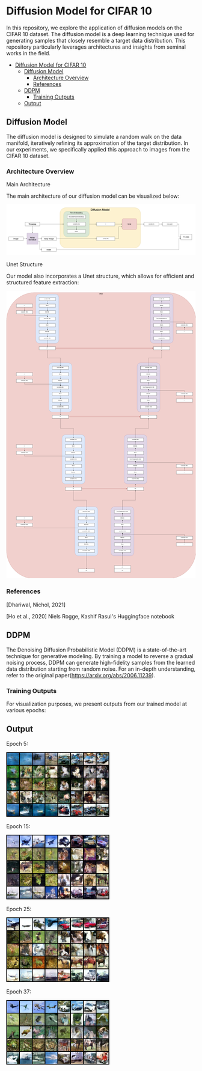

# Diffusion Model for CIFAR 10

In this repository, we explore the application of diffusion models on the CIFAR 10 dataset. The diffusion model is a deep learning technique used for generating samples that closely resemble a target data distribution. This repository particularly leverages architectures and insights from seminal works in the field.


- [Diffusion Model for CIFAR 10](#diffusion-model-for-cifar-10)
  - [Diffusion Model](#diffusion-model)
    - [Architecture Overview](#architecture-overview)
    - [References](#references)
  - [DDPM](#ddpm)
    - [Training Outputs](#training-outputs)
  - [Output](#output)


## Diffusion Model

The diffusion model is designed to simulate a random walk on the data manifold, iteratively refining its approximation of the target distribution. In our experiments, we specifically applied this approach to images from the CIFAR 10 dataset.

### Architecture Overview

Main Architecture

The main architecture of our diffusion model can be visualized below:

<img src = './img/00.png'>

Unet Structure

Our model also incorporates a Unet structure, which allows for efficient and structured feature extraction:

<img src = './img/01.png'>

### References

[Dhariwal, Nichol, 2021]

[Ho et al., 2020] Niels Rogge, Kashif Rasul's Huggingface notebook

## DDPM

The Denoising Diffusion Probabilistic Model (DDPM) is a state-of-the-art technique for generative modeling. By training a model to reverse a gradual noising process, DDPM can generate high-fidelity samples from the learned data distribution starting from random noise. For an in-depth understanding, refer to the original paper(https://arxiv.org/abs/2006.11239).


### Training Outputs
For visualization purposes, we present outputs from our trained model at various epochs:

## Output

Epoch 5:

<img src = './img/005.png'>

Epoch 15:

<img src = './img/015.png'>

Epoch 25:

<img src = './img/025.png'>

Epoch 37:

<img src = './img/037.png'>
